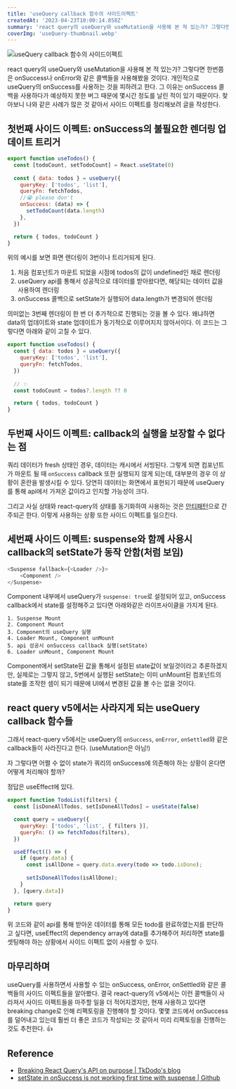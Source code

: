 ```yaml
---
title: 'useQuery callback 함수의 사이드이펙트'
createdAt: '2023-04-23T10:00:14.858Z'
summary: 'react query의 useQuery와 useMutation을 사용해 본 적 있는가? 그렇다면 한번쯤은 onSuccess나 onError와 같은 콜백들을 사용해봤을 것이다. 개인적으로 useQuery의 onSuccess를 사용하는 것을 피하려고 한다.'
coverImg: 'useQuery-thumbnail.webp'
---
```


![useQuery callback 함수의 사이드이펙트](https://images.chaeng.dev/post/useQuery-thumbnail.webp)


react query의 useQuery와 useMutation을 사용해 본 적 있는가? 그렇다면 한번쯤은 onSuccess나 onError와 같은 콜백들을 사용해봤을 것이다. 
개인적으로 useQuery의 onSuccess를 사용하는 것을 피하려고 한다. 그 이유는 onSuccess 콜백을 사용하다가 예상하지 못한 버그 때문에 몇시간 정도를 날린 적이 있기 때문이다.
찾아보니 나와 같은 사례가 많은 것 같아서 사이드 이펙트를 정리해보려 글을 작성한다. 


## 첫번째 사이드 이펙트: onSuccess의 불필요한 렌더링 업데이트 트리거
```js
export function useTodos() {
  const [todoCount, setTodoCount] = React.useState(0)
    
  const { data: todos } = useQuery({
    queryKey: ['todos', 'list'],
    queryFn: fetchTodos,
    //😭 please don't
    onSuccess: (data) => {
      setTodoCount(data.length)
    },
  })

  return { todos, todoCount }
}
```
위의 예시를 보면 화면 렌더링이 3번이나 트리거되게 된다. 
1. 처음 컴포넌트가 마운트 되었을 시점에 todos의 값이 undefined인 채로 렌더링
2. useQuery api를 통해서 성공적으로 데이터를 받아왔다면, 해당되는 데이터 값을 사용하여 렌더링
3. onSuccess 콜백으로 setState가 실행되어 data.length가 변경되어 렌더링

의미없는 3번째 렌더링이 한 번 더 추가적으로 진행되는 것을 볼 수 있다. 왜냐하면 data의 업데이트와 state 업데이트가 동기적으로 이루어지지 않아서이다. 
이 코드는 그렇다면 아래와 같이 고칠 수 있다. 
```js
export function useTodos() {
  const { data: todos } = useQuery({
    queryKey: ['todos', 'list'],
    queryFn: fetchTodos,
  })
    
  // ✨
  const todoCount = todos?.length ?? 0

  return { todos, todoCount }
}
```

## 두번째 사이드 이펙트: callback의 실행을 보장할 수 없다는 점

쿼리 데이터가 fresh 상태인 경우, 데이터는 캐시에서 서빙된다. 그렇게 되면 컴포넌트가 마운트 될 때 `onSuccess` callback 또한 실행되지 않게 되는데, 대부분의 경우 이 상황이 혼란을 발생시킬 수 있다. 
당연히 데이터는 화면에서 표현되기 때문에 useQuery를 통해 api에서 가져온 값이라고 인지할 가능성이 크다. 

그리고 사실 상태와 react-query의 상태를 동기화하여 사용하는 것은 [안티패턴](https://github.com/TanStack/query/issues/3784#issuecomment-1183192801)으로 간주되곤 한다. 이렇게 사용하는 상황 또한 사이드 이펙트를 일으킨다. 

## 세번째 사이드 이펙트: suspense와 함께 사용시 callback의 setState가 동작 안함(처럼 보임)

```js
<Suspense fallback={<Loader />}>
	<Component />
</Suspense>
```

Component 내부에서 useQuery가 `suspense: true`로 설정되어 있고, onSuccess callback에서 state를 설정해주고 있다면 아래와같은 라이프사이클을 가지게 된다. 

```
1. Suspense Mount
2. Component Mount
3. Component의 useQuery 실행
4. Loader Mount, Component unMount
5. api 성공시 onSuccess callback 실행(setState)
6. Loader unMount, Component Mount
```

Component에서 setState된 값을 통해서 설정된 state값이 보일것이라고 추론하겠지만, 실제로는 그렇지 않고, 5번에서 실행된 setState는 이미 unMount된 컴포넌트의 state를 조작한 셈이 되기 때문에 UI에서 변경된 값을 볼 수는 없을 것이다.   

## react query v5에서는 사라지게 되는 useQuery callback 함수들
그래서 react-query v5에서는 useQuery의 `onSuccess`, `onError`, `onSettled`와 같은 callback들이 사라진다고 한다. (useMutation은 아님!)

자 그렇다면 어쩔 수 없이 state가 쿼리의 onSuccess에 의존해야 하는 상황이 온다면 어떻게 처리해야 할까? 

정답은 useEffect에 있다.

```js
export function TodoList(filters) {
  const [isDoneAllTodos, setIsDoneAllTodos] = useState(false)

  const query = useQuery({
    queryKey: ['todos', 'list', { filters }],
    queryFn: () => fetchTodos(filters),
  })

  useEffect(() => {
    if (query.data) {
      const isAllDone = query.data.every(todo => todo.isDone);
      
      setIsDoneAllTodos(isAllDone);
    }
  }, [query.data])

  return query
}
```

위 코드와 같이 api를 통해 받아온 데이터를 통해 모든 todo를 완료하였는지를 판단하고 싶다면, useEffect의 dependency array에 data를 추가해주어 처리하면 state를 셋팅해야 하는 상황에서 사이드 이펙트 없이 사용할 수 있다. 

## 마무리하며
useQuery를 사용하면서 사용할 수 있는 onSuccess, onError, onSettled와 같은 콜백들의 사이드 이펙트들을 알아봤다. 
결국 react-query의 v5에서는 이런 콜백들이 사라져서 사이드 이펙트들을 마주할 일을 더 적어지겠지만, 현재 사용하고 있다면 breaking change로 인해 리팩토링을 진행해야 할 것이다. 몇몇 코드에서 onSuccess를 덜어내고 있는데 훨씬 더 좋은 코드가 작성되는 것 같아서 미리 리팩토링을 진행하는 것도 추천한다. 👍  

## Reference

- [Breaking React Query's API on purpose | TkDodo's blog](https://tkdodo.eu/blog/breaking-react-querys-api-on-purpose)
- [setState in onSuccess is not working first time with suspense | Github](https://github.com/TanStack/query/issues/3784#issue-1296978356)
